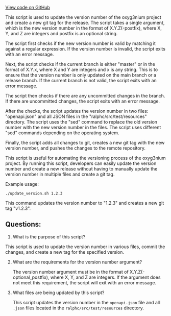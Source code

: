 [View code on GitHub](https://github.com/oxyg3nium/oxyg3nium/project/release.sh)

This script is used to update the version number of the oxyg3nium project and create a new git tag for the release. The script takes a single argument, which is the new version number in the format of X.Y.Z(-postfix), where X, Y, and Z are integers and postfix is an optional string. 

The script first checks if the new version number is valid by matching it against a regular expression. If the version number is invalid, the script exits with an error message. 

Next, the script checks if the current branch is either "master" or in the format of X.Y.x, where X and Y are integers and x is any string. This is to ensure that the version number is only updated on the main branch or a release branch. If the current branch is not valid, the script exits with an error message. 

The script then checks if there are any uncommitted changes in the branch. If there are uncommitted changes, the script exits with an error message. 

After the checks, the script updates the version number in two files: "openapi.json" and all JSON files in the "ralphc/src/test/resources" directory. The script uses the "sed" command to replace the old version number with the new version number in the files. The script uses different "sed" commands depending on the operating system. 

Finally, the script adds all changes to git, creates a new git tag with the new version number, and pushes the changes to the remote repository. 

This script is useful for automating the versioning process of the oxyg3nium project. By running this script, developers can easily update the version number and create a new release without having to manually update the version number in multiple files and create a git tag. 

Example usage: 

```
./update_version.sh 1.2.3
```

This command updates the version number to "1.2.3" and creates a new git tag "v1.2.3".
## Questions: 
 1. What is the purpose of this script?
   
   This script is used to update the version number in various files, commit the changes, and create a new tag for the specified version.

2. What are the requirements for the version number argument?
   
   The version number argument must be in the format of X.Y.Z(-optional_postfix), where X, Y, and Z are integers. If the argument does not meet this requirement, the script will exit with an error message.

3. What files are being updated by this script?
   
   This script updates the version number in the `openapi.json` file and all `.json` files located in the `ralphc/src/test/resources` directory.